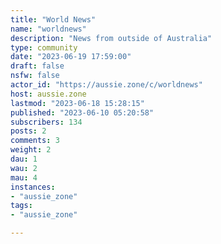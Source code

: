 ```yaml
---
title: "World News" 
name: "worldnews"
description: "News from outside of Australia"
type: community
date: "2023-06-19 17:59:00"
draft: false
nsfw: false
actor_id: "https://aussie.zone/c/worldnews"
host: aussie.zone
lastmod: "2023-06-18 15:28:15"
published: "2023-06-10 05:20:58"
subscribers: 134
posts: 2
comments: 3
weight: 2
dau: 1
wau: 2
mau: 4
instances:
- "aussie_zone"
tags: 
- "aussie_zone"

---
```

